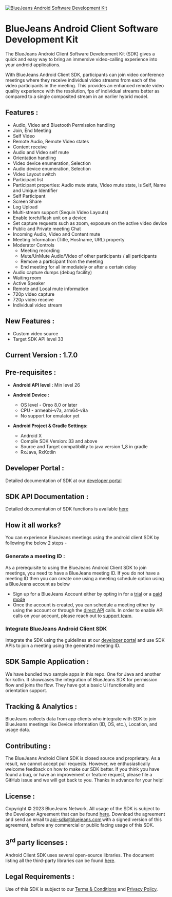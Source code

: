 [![BlueJeans Android Software Development Kit](https://user-images.githubusercontent.com/23289872/127987669-3842046b-2f08-46e4-9949-6bf0cdb45d95.png "BlueJeans Android Software Development Kit")](https://www.bluejeans.com "BlueJeans Android Software Development Kit")

# BlueJeans Android Client Software Development Kit

The BlueJeans Android Client Software Development Kit (SDK) gives a quick and easy way to bring an immersive video-calling experience into your android applications.

With BlueJeans Android Client SDK, participants can join video conference meetings where they receive individual video streams from each of the video participants in the meeting. This provides an enhanced remote video quality experience with the resolution, fps of individual streams better as compared to a single composited stream in an earlier hybrid model.

## Features :
- Audio, Video and Bluetooth Permission handling
- Join, End Meeting
- Self Video
- Remote Audio, Remote Video states
- Content receive
- Audio and Video self mute
- Orientation handling
- Video device enumeration, Selection
- Audio device enumeration, Selection
- Video Layout switch
- Participant list
- Participant properties: Audio mute state, Video mute state, is Self, Name and Unique Identifier
- Self Participant
- Screen Share
- Log Upload
- Multi-stream support (Sequin Video Layouts)
- Enable torch/flash unit on a device
- Set capture requests such as zoom, exposure on the active video device
- Public and Private meeting Chat
- Incoming Audio, Video and Content mute
- Meeting Information (Title, Hostname, URL) property
- Moderator Controls
  - Meeting recording
  - Mute/UnMute Audio/Video of other participants / all participants
  - Remove a participant from the meeting
  - End meeting for all immediately or after a certain delay
- Audio capture dumps (debug facility)
- Waiting room
- Active Speaker
- Remote and Local mute information
- 720p video capture
- 720p video receive
- Individual video stream

## New Features :
- Custom video source
- Target SDK API level 33

## Current Version : 1.7.0

## Pre-requisites :
- **Android API level :** Min level 26

- **Android Device :**
  - OS level - Oreo 8.0 or later
  - CPU - armeabi-v7a, arm64-v8a
  - No support for emulator yet

- **Android Project & Gradle Settings:**
  - Android X
  - Compile SDK Version: 33 and above
  - Source and Target compatibility to java version 1_8 in gradle
  - RxJava, RxKotlin

## Developer Portal :
Detailed documentation of SDK at our [developer portal](https://docs.bluejeans.com/Android_SDK/Overview.htm)

## SDK API Documentation :
Detailed documentation of SDK functions is available [here](https://bluejeans.github.io/android-client-sdk)

## How it all works?
You can experience BlueJeans meetings using the android client SDK by following the below 2 steps -

### Generate a meeting ID :
As a prerequisite to using the BlueJeans Android Client SDK to join meetings, you need to have a BlueJeans meeting ID. If you do not have a meeting ID then you can create one using a meeting schedule option using a BlueJeans account as below
- Sign up for a BlueJeans Account either by opting in for a [trial](https://www.bluejeans.com/free-video-conferencing-trial) or a [paid mode](https://store.bluejeans.com/)
- Once the account is created, you can schedule a meeting either by using the account or through the [direct API](https://bluejeans.github.io/api-rest-howto/schedule.html) calls. In order to enable API calls on your account, please reach out to [support team](https://support.bluejeans.com/s/contactsupport).

### Integrate BlueJeans Android Client SDK
Integrate the SDK using the guidelines at our [developer portal](https://docs.bluejeans.com/Android_SDK/Overview.htm) and use SDK APIs to join a meeting using the generated meeting ID.

## SDK Sample Application :
We have bundled two sample apps in this repo. One for Java and another for kotlin.
It showcases the integration of BlueJeans SDK for permission flow and joins the flow. They have got a basic UI functionality and orientation support.

## Tracking & Analytics :
BlueJeans collects data from app clients who integrate with SDK to join BlueJeans meetings like Device information (ID, OS, etc.), Location, and usage data.

## Contributing :
The BlueJeans Android Client SDK is closed source and proprietary. As a result, we cannot accept pull requests. However, we enthusiastically welcome feedback on how to make our SDK better. If you think you have found a bug, or have an improvement or feature request, please file a GitHub issue and we will get back to you. Thanks in advance for your help!

## License :
Copyright © 2023 BlueJeans Network. All usage of the SDK is subject to the Developer Agreement that can be found [here](LICENSE). Download the agreement and send an email to api-sdk@bluejeans.com with a signed version of this agreement, before any commercial or public facing usage of this SDK.

## 3<sup>rd</sup> party licenses :
Android Client SDK uses several open-source libraries. The document listing all the third-party libraries can be found [here](LICENSE-3RD-PARTY.txt).

## Legal Requirements :
Use of this SDK is subject to our [Terms & Conditions](https://www.bluejeans.com/terms-and-conditions-may-2020) and [Privacy Policy](https://www.bluejeans.com/privacy-policy). 
